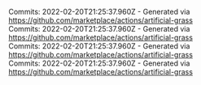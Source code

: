 Commits: 2022-02-20T21:25:37.960Z - Generated via https://github.com/marketplace/actions/artificial-grass
<br>
Commits: 2022-02-20T21:25:37.960Z - Generated via https://github.com/marketplace/actions/artificial-grass
<br>
Commits: 2022-02-20T21:25:37.960Z - Generated via https://github.com/marketplace/actions/artificial-grass
<br>
Commits: 2022-02-20T21:25:37.960Z - Generated via https://github.com/marketplace/actions/artificial-grass
<br>

